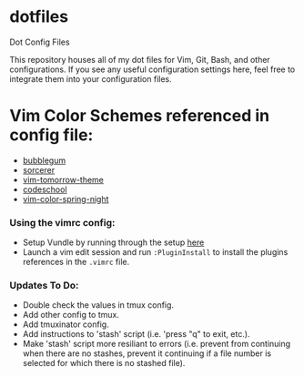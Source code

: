 # dotfiles
Dot Config Files

This repository houses all of my dot files for Vim, Git, Bash, and other configurations. If you see any useful configuration settings here, feel free to integrate them into your configuration files.

# Vim Color Schemes referenced in config file:
* [bubblegum](https://github.com/baskerville/bubblegum)
* [sorcerer](https://github.com/adlawson/vim-sorcerer)
* [vim-tomorrow-theme](https://github.com/chriskempson/vim-tomorrow-theme)
* [codeschool](https://github.com/antlypls/vim-colors-codeschool)
* [vim-color-spring-night](https://github.com/rhysd/vim-color-spring-night)

### Using the vimrc config:
 * Setup Vundle by running through the setup [here](https://github.com/VundleVim/Vundle.vim)
 * Launch a vim edit session and run `:PluginInstall` to install the plugins references in the `.vimrc` file.

### Updates To Do:
* Double check the values in tmux config.
* Add other config to tmux.
* Add tmuxinator config.
* Add instructions to 'stash' script (i.e. 'press "q" to exit, etc.).
* Make 'stash' script more resiliant to errors (i.e. prevent from continuing when there are no stashes, prevent it continuing if a file number is selected for which there is no stashed file).
